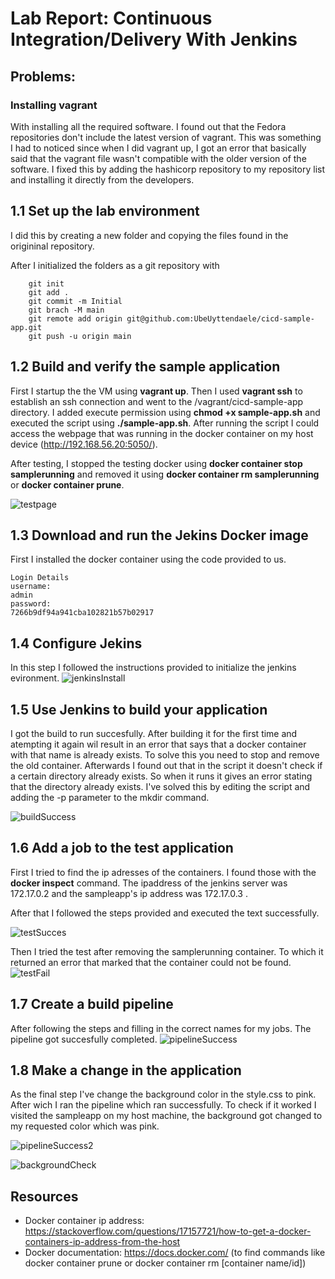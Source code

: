 # Lab Report: Continuous Integration/Delivery With Jenkins
## Problems:
### Installing vagrant
With installing all the required software. I found out that the Fedora repositories don't include the latest version of vagrant. This was something I had to noticed since when I did vagrant up, I got an error that basically said that the vagrant file wasn't compatible with the older version of the software. I fixed this by adding the hashicorp repository to my repository list and installing it directly from the developers.
## 1.1 Set up the lab environment
I did this by creating a new folder and copying the files found in the origininal repository.

After I initialized the folders as a git repository with

```
	git init
	git add .
	git commit -m Initial
	git brach -M main
	git remote add origin git@github.com:UbeUyttendaele/cicd-sample-app.git
	git push -u origin main
```
## 1.2 Build and verify the sample application
First I startup the the VM using **vagrant up**.
Then I used **vagrant ssh** to establish an ssh connection and went to the /vagrant/cicd-sample-app directory. I added execute permission using **chmod +x sample-app.sh** and executed the script using **./sample-app.sh**. After running the script I could access the webpage that was running in the docker container on my host device (http://192.168.56.20:5050/).

After testing, I stopped the testing docker using **docker container stop samplerunning** and removed it using **docker container rm samplerunning** or **docker container prune**.

![testpage](./reportScreenshots/testpage.png)

## 1.3 Download and run the Jekins Docker image
First I installed the docker container using the code provided to us.

```
Login Details
username:
admin
password:
7266b9df94a941cba102821b57b02917
```

## 1.4 Configure Jekins
In this step I followed the instructions provided to initialize the jenkins evironment.
![jenkinsInstall](./reportScreenshots/jenkinsInstall.png)

## 1.5 Use Jenkins to build your application
I got the build to run succesfully. After building it for the first time and atempting it again wil result in an error that says that a docker container with that name is already exists. To solve this you need to stop and remove the old container. Afterwards I found out that in the script it doesn't check if a certain directory already exists. So when it runs it gives an error stating that the directory already exists. I've solved this by editing the script and adding the -p parameter to the mkdir command.

![buildSuccess](./reportScreenshots/buildSuccess.png)




## 1.6 Add a job to the test application
First I tried to find the ip adresses of the containers. I found those with the **docker inspect** command. The ipaddress of the jenkins server was 172.17.0.2 and the sampleapp's ip address was 172.17.0.3 .

After that I followed the steps provided and executed the text successfully.

![testSucces](./reportScreenshots/testSuccess.png)

Then I tried the test after removing the samplerunning container. To which it returned an error that marked that the container could not be found.
![testFail](./reportScreenshots/testFail.png)

## 1.7 Create a build pipeline
After following the steps and filling in the correct names for my jobs. The pipeline got succesfully completed.
![pipelineSuccess](./reportScreenshots/pipelineSuccess.png)

## 1.8 Make a change in the application
As the final step I've change the background color in the style.css to pink. After wich I ran the pipeline which ran successfully. To check if it worked I visited the sampleapp on my host machine, the background got changed to my requested color which was pink.

![pipelineSuccess2](./reportScreenshots/pipelineSuccess2.png)

![backgroundCheck](./reportScreenshots/backgroundCheck.png)
## Resources

* Docker container ip address: https://stackoverflow.com/questions/17157721/how-to-get-a-docker-containers-ip-address-from-the-host
* Docker documentation: https://docs.docker.com/ (to find commands like docker container prune or docker container rm [container name/id])
